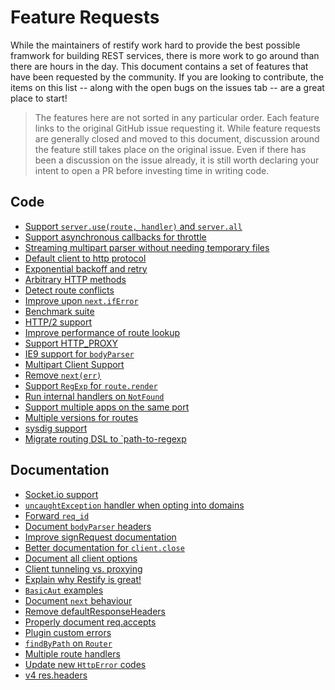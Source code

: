 Feature Requests
================

While the maintainers of restify work hard to provide the best possible
framwork for building REST services, there is more work to go around than there
are hours in the day. This document contains a set of features that have been
requested by the community. If you are looking to contribute, the items on
this list -- along with the open bugs on the issues tab -- are a great place to
start!

> The features here are not sorted in any particular order. Each feature links
> to the original GitHub issue requesting it. While feature requests are
> generally closed and moved to this document, discussion around the feature
> still takes place on the original issue. Even if there has been a discussion
> on the issue already, it is still worth declaring your intent to open a PR
> before investing time in writing code.

## Code

* [Support `server.use(route, handler)` and `server.all`][289]
* [Support asynchronous callbacks for throttle][381]
* [Streaming multipart parser without needing temporary files][474]
* [Default client to http protocol][790]
* [Exponential backoff and retry][633]
* [Arbitrary HTTP methods][576]
* [Detect route conflicts][909]
* [Improve upon `next.ifError`][875]
* [Benchmark suite][860]
* [HTTP/2 support][853]
* [Improve performance of route lookup][850]
* [Support HTTP_PROXY][813]
* [IE9 support for `bodyParser`][801]
* [Multipart Client Support][921]
* [Remove `next(err)`][1019]
* [Support `RegExp` for `route.render`][632]
* [Run internal handlers on `NotFound`][708]
* [Support multiple apps on the same port][1035]
* [Multiple versions for routes][1134]
* [sysdig support][1323]
* [Migrate routing DSL to `path-to-regexp][1292]

## Documentation

* [Socket.io support][717]
* [`uncaughtException` handler when opting into domains][829]
* [Forward `req_id`][1101]
* [Document `bodyParser` headers][989]
* [Improve signRequest documentation][737]
* [Better documentation for `client.close`][859]
* [Document all client options][1326]
* [Client tunneling vs. proxying][1327]
* [Explain why Restify is great!][927]
* [`BasicAut` examples][1099]
* [Document `next` behaviour][1068]
* [Remove defaultResponseHeaders][1040]
* [Properly document req.accepts][957]
* [Plugin custom errors][948]
* [`findByPath` on `Router`][1136]
* [Multiple route handlers][1183]
* [Update new `HttpError` codes][1206]
* [v4 res.headers][1286]

[289]: https://github.com/restify/node-restify/issues/289
[381]: https://github.com/restify/node-restify/issues/381
[474]: https://github.com/restify/node-restify/issues/474
[575]: https://github.com/restify/node-restify/issues/575
[790]: https://github.com/restify/node-restify/issues/790
[633]: https://github.com/restify/node-restify/issues/663
[717]: https://github.com/restify/node-restify/issues/717#issuecomment-296531086
[576]: https://github.com/restify/node-restify/issues/576
[576]: https://github.com/restify/node-restify/issues/576
[909]: https://github.com/restify/node-restify/issues/909
[875]: https://github.com/restify/node-restify/issues/875
[860]: https://github.com/restify/node-restify/issues/860
[853]: https://github.com/restify/node-restify/issues/853
[850]: https://github.com/restify/node-restify/issues/850
[829]: https://github.com/restify/node-restify/issues/829
[813]: https://github.com/restify/node-restify/issues/813
[801]: https://github.com/restify/node-restify/issues/801
[921]: https://github.com/restify/node-restify/issues/921
[1101]: https://github.com/restify/node-restify/issues/1101
[1019]: https://github.com/restify/node-restify/issues/1019
[989]: https://github.com/restify/node-restify/issues/989
[632]: https://github.com/restify/node-restify/issues/632
[708]: https://github.com/restify/node-restify/issues/708
[737]: https://github.com/restify/node-restify/issues/737
[859]: https://github.com/restify/node-restify/issues/859
[1326]: https://github.com/restify/node-restify/issues/1326
[1327]: https://github.com/restify/node-restify/issues/1327
[927]: https://github.com/restify/node-restify/issues/927
[1099]: https://github.com/restify/node-restify/issues/1099
[1068]: https://github.com/restify/node-restify/issues/1068
[1040]: https://github.com/restify/node-restify/issues/1040
[1035]: https://github.com/restify/node-restify/issues/1035
[957]: https://github.com/restify/node-restify/issues/957
[948]: https://github.com/restify/node-restify/issues/948
[1134]: https://github.com/restify/node-restify/issues/1134
[1136]: https://github.com/restify/node-restify/issues/1136
[1183]: https://github.com/restify/node-restify/issues/1183
[1206]: https://github.com/restify/node-restify/issues/1206
[1286]: https://github.com/restify/node-restify/issues/1286
[1323]: https://github.com/restify/node-restify/issues/1323
[1292]: https://github.com/restify/node-restify/issues/1292
